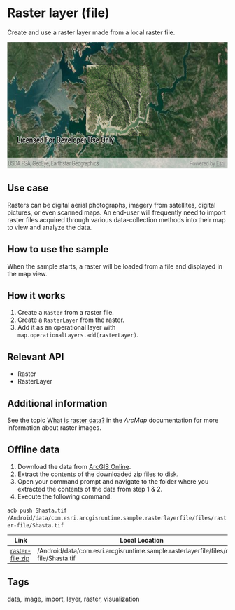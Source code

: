 # Raster layer (file)

Create and use a raster layer made from a local raster file.

![Image of raster layer file](raster-layer-file.png)

## Use case

Rasters can be digital aerial photographs, imagery from satellites, digital pictures, or even scanned maps. An end-user will frequently need to import raster files acquired through various data-collection methods into their map to view and analyze the data.

## How to use the sample

When the sample starts, a raster will be loaded from a file and displayed in the map view.

## How it works

1. Create a `Raster` from a raster file.
1. Create a `RasterLayer` from the raster.
1. Add it as an operational layer with `map.operationalLayers.add(rasterLayer)`.

## Relevant API

* Raster
* RasterLayer

## Additional information

See the topic [What is raster data?](http://desktop.arcgis.com/en/arcmap/10.3/manage-data/raster-and-images/what-is-raster-data.htm) in the *ArcMap* documentation for more information about raster images.

## Offline data

1. Download the data from [ArcGIS Online](https://www.arcgis.com/home/item.html?id=34da965ca51d4c68aa9b3a38edb29e00).
2. Extract the contents of the downloaded zip files to disk.
3. Open your command prompt and navigate to the folder where you extracted the contents of the data from step 1 & 2.
4. Execute the following command:

  `adb push Shasta.tif /Android/data/com.esri.arcgisruntime.sample.rasterlayerfile/files/raster-file/Shasta.tif`

Link | Local Location
---------|-------|
|[raster-file.zip](https://arcgisruntime.maps.arcgis.com/home/item.html?id=7c4c679ab06a4df19dc497f577f111bd)| /Android/data/com.esri.arcgisruntime.sample.rasterlayerfile/files/raster-file/Shasta.tif |

## Tags

data, image, import, layer, raster, visualization
